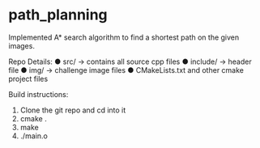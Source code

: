 # path_planning
Implemented A* search algorithm to find a shortest path on the given images.

Repo Details:
● src/ -> contains all source cpp files
● include/ -> header file
● img/ -> challenge image files
● CMakeLists.txt and other cmake project files

Build instructions:
1. Clone the git repo and cd into it
2. cmake .
3. make
4. ./main.o
